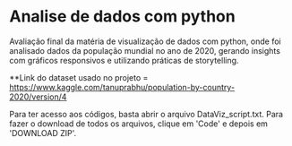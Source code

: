 # Analise de dados com python
Avaliação final da matéria de visualização de dados com python, onde foi analisado dados da população mundial no ano de 2020, gerando insights com gráficos responsivos e utilizando práticas de storytelling.

**Link do dataset usado no projeto = https://www.kaggle.com/tanuprabhu/population-by-country-2020/version/4

Para ter acesso aos códigos, basta abrir o arquivo DataViz_script.txt.
Para fazer o download de todos os arquivos, clique em 'Code' e depois em 'DOWNLOAD ZIP'. 
